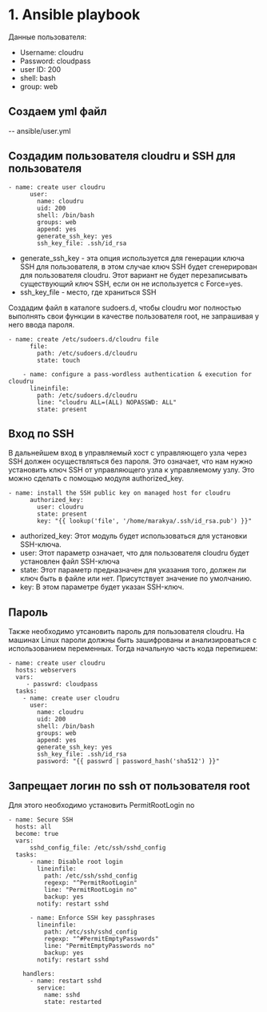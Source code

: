 # 1. Ansible playbook

Данные пользователя:
- Username: cloudru
- Password: cloudpass
- user ID: 200
- shell: bash
- group: web

## Создаем yml файл
-- ansible/user.yml

## Создадим пользователя cloudru и SSH для пользователя 
```
- name: create user cloudru
      user:
        name: cloudru
        uid: 200
        shell: /bin/bash
        groups: web
        append: yes
        generate_ssh_key: yes
        ssh_key_file: .ssh/id_rsa
```
- generate_ssh_key - эта опция используется для генерации ключа SSH для пользователя, в этом случае ключ SSH будет сгенерирован для пользователя cloudru. Этот вариант не будет перезаписывать существующий ключ SSH, если он не используется с Force=yes.
- ssh_key_file - место, где храниться SSH


Создадим файл в каталоге sudoers.d, чтобы cloudru мог полностью выполнять свои функции в качестве пользователя root, не запрашивая у него ввода пароля.
```
- name: create /etc/sudoers.d/cloudru file
      file:
        path: /etc/sudoers.d/cloudru
        state: touch

    - name: configure a pass-wordless authentication & execution for cloudru
      lineinfile:
        path: /etc/sudoers.d/cloudru
        line: "cloudru ALL=(ALL) NOPASSWD: ALL"
        state: present
```
## Вход по SSH
В дальнейшем вход в управляемый хост с управляющего узла через SSH должен осуществляться без пароля.
Это означает, что нам нужно установить ключ SSH от управляющего узла к управляемому узлу. Это можно сделать с помощью модуля authorized_key.
```
- name: install the SSH public key on managed host for cloudru
      authorized_key:
        user: cloudru
        state: present
        key: "{{ lookup('file', '/home/marakya/.ssh/id_rsa.pub') }}"
```  
- authorized_key: Этот модуль будет использоваться для установки SSH-ключа.
- user: Этот параметр означает, что для пользователя cloudru будет установлен файл SSH-ключа
- state: Этот параметр предназначен для указания того, должен ли ключ быть в файле или нет. Присутствует значение по умолчанию.
- key: В этом параметре будет указан SSH-ключ.

## Пароль
Также необходимо утсановить пароль для пользователя cloudru. На машинах Linux пароли должны быть зашифрованы и анализироваться с использованием переменных.
Тогда начальную часть кода перепишем:
```
- name: create user cloudru
  hosts: webservers
  vars:
     - passwrd: cloudpass
  tasks:
    - name: create user cloudru
      user:
        name: cloudru
        uid: 200
        shell: /bin/bash
        groups: web
        append: yes
        generate_ssh_key: yes
        ssh_key_file: .ssh/id_rsa
        password: "{{ passwrd | password_hash('sha512') }}"
```

## Запрещает логин по ssh от пользователя root
Для этого необходимо установить PermitRootLogin no
```
- name: Secure SSH
  hosts: all
  become: true
  vars:
      sshd_config_file: /etc/ssh/sshd_config
  tasks:
      - name: Disable root login
        lineinfile:
          path: /etc/ssh/sshd_config
          regexp: "^PermitRootLogin"
          line: "PermitRootLogin no"
          backup: yes
        notify: restart sshd

      - name: Enforce SSH key passphrases
        lineinfile:
          path: /etc/ssh/sshd_config
          regexp: "^#PermitEmptyPasswords"
          line: "PermitEmptyPasswords no"
          backup: yes
        notify: restart sshd

    handlers:
      - name: restart sshd
        service:
          name: sshd
          state: restarted
  
```

